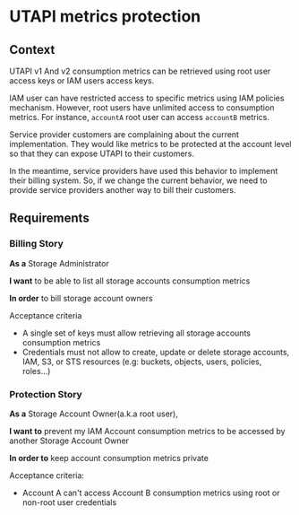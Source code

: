 # UTAPI metrics protection

## Context

UTAPI v1 And v2 consumption metrics can be retrieved using root user access keys
or IAM users access keys.

IAM user can have restricted access to specific metrics using IAM policies
mechanism. However, root users have unlimited access to consumption metrics. For
instance, `accountA` root user can access `accountB` metrics.

Service provider customers are complaining about the current implementation. They
would like metrics to be protected at the account level so that they can expose
UTAPI to their customers.

In the meantime, service providers have used this behavior to implement their
billing system. So, if we change the current behavior, we need to provide service
providers another way to bill their customers.

## Requirements

### Billing Story

**As a** Storage Administrator

**I want** to be able to list all storage accounts consumption metrics

**In order** to bill storage account owners

Acceptance criteria

* A single set of keys must allow retrieving all storage accounts consumption
  metrics
* Credentials must not allow to create, update or delete storage accounts, IAM,
  S3, or STS resources (e.g: buckets, objects, users, policies, roles…)

### Protection Story

**As a** Storage Account Owner(a.k.a root user),

**I want to** prevent my IAM Account consumption metrics to be accessed by
another Storage Account Owner

**In order to** keep account consumption metrics private

Acceptance criteria:

* Account A can't access Account B consumption metrics using root or non-root
  user credentials
